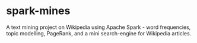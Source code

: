 # spark-mines
A text mining project on Wikipedia using Apache Spark - word frequencies, topic modelling, PageRank, and a mini search-engine for Wikipedia articles. 
